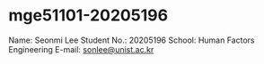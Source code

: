 # mge51101-20205196
Name: Seonmi Lee
Student No.: 20205196
School: Human Factors Engineering
E-mail: sonlee@unist.ac.kr
